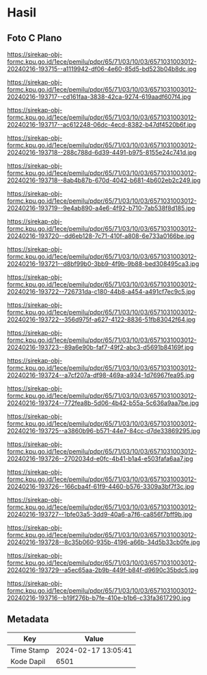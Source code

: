 # Hasil

## Foto C Plano

https://sirekap-obj-formc.kpu.go.id/1ece/pemilu/pdpr/65/71/03/10/03/6571031003012-20240216-193715--a1119942-df06-4e60-85d5-bd523b04b8dc.jpg

https://sirekap-obj-formc.kpu.go.id/1ece/pemilu/pdpr/65/71/03/10/03/6571031003012-20240216-193717--cd161faa-3838-42ca-9274-619aadf607f4.jpg

https://sirekap-obj-formc.kpu.go.id/1ece/pemilu/pdpr/65/71/03/10/03/6571031003012-20240216-193717--ac612248-06dc-4ecd-8382-b47df4520b6f.jpg

https://sirekap-obj-formc.kpu.go.id/1ece/pemilu/pdpr/65/71/03/10/03/6571031003012-20240216-193718--288c788d-6d39-4491-b975-8155e24c741d.jpg

https://sirekap-obj-formc.kpu.go.id/1ece/pemilu/pdpr/65/71/03/10/03/6571031003012-20240216-193718--8ab4b87b-670d-4042-b681-4b602eb2c249.jpg

https://sirekap-obj-formc.kpu.go.id/1ece/pemilu/pdpr/65/71/03/10/03/6571031003012-20240216-193719--9e4ab890-a4e6-4f92-b710-7ab538f8d185.jpg

https://sirekap-obj-formc.kpu.go.id/1ece/pemilu/pdpr/65/71/03/10/03/6571031003012-20240216-193720--dd6eb128-7c71-410f-a808-6e733a0166be.jpg

https://sirekap-obj-formc.kpu.go.id/1ece/pemilu/pdpr/65/71/03/10/03/6571031003012-20240216-193721--d8bf99b0-3bb9-4f9b-9b88-bed308495ca3.jpg

https://sirekap-obj-formc.kpu.go.id/1ece/pemilu/pdpr/65/71/03/10/03/6571031003012-20240216-193722--726731da-c180-44b8-a454-a491cf7ec9c5.jpg

https://sirekap-obj-formc.kpu.go.id/1ece/pemilu/pdpr/65/71/03/10/03/6571031003012-20240216-193722--356d975f-a627-4122-8836-51fb83042f64.jpg

https://sirekap-obj-formc.kpu.go.id/1ece/pemilu/pdpr/65/71/03/10/03/6571031003012-20240216-193723--89a6e90b-faf7-49f2-abc3-d5691b84169f.jpg

https://sirekap-obj-formc.kpu.go.id/1ece/pemilu/pdpr/65/71/03/10/03/6571031003012-20240216-193724--a7cf207a-df98-469a-a934-1d76967fea95.jpg

https://sirekap-obj-formc.kpu.go.id/1ece/pemilu/pdpr/65/71/03/10/03/6571031003012-20240216-193724--772fea8b-5d06-4b42-b55a-5c636a9aa7be.jpg

https://sirekap-obj-formc.kpu.go.id/1ece/pemilu/pdpr/65/71/03/10/03/6571031003012-20240216-193725--a3860b96-b571-44e7-84cc-d7de33869295.jpg

https://sirekap-obj-formc.kpu.go.id/1ece/pemilu/pdpr/65/71/03/10/03/6571031003012-20240216-193726--2702034d-e0fc-4b41-b1a4-e503fafa6aa7.jpg

https://sirekap-obj-formc.kpu.go.id/1ece/pemilu/pdpr/65/71/03/10/03/6571031003012-20240216-193726--166cba4f-61f9-4460-b576-3309a3bf7f3c.jpg

https://sirekap-obj-formc.kpu.go.id/1ece/pemilu/pdpr/65/71/03/10/03/6571031003012-20240216-193727--1bfe03a5-3dd9-40a6-a7f6-ca856f7bff9b.jpg

https://sirekap-obj-formc.kpu.go.id/1ece/pemilu/pdpr/65/71/03/10/03/6571031003012-20240216-193728--8c35b060-935b-4196-a66b-34d5b33cb0fe.jpg

https://sirekap-obj-formc.kpu.go.id/1ece/pemilu/pdpr/65/71/03/10/03/6571031003012-20240216-193729--a5ec65aa-2b9b-449f-b84f-d9690c35bdc5.jpg

https://sirekap-obj-formc.kpu.go.id/1ece/pemilu/pdpr/65/71/03/10/03/6571031003012-20240216-193716--b19f276b-b7fe-410e-b1b6-c33fa3617290.jpg


## Metadata

| Key        | Value               |
| ---------- | ------------------- |
| Time Stamp | 2024-02-17 13:05:41 |
| Kode Dapil | 6501                |



